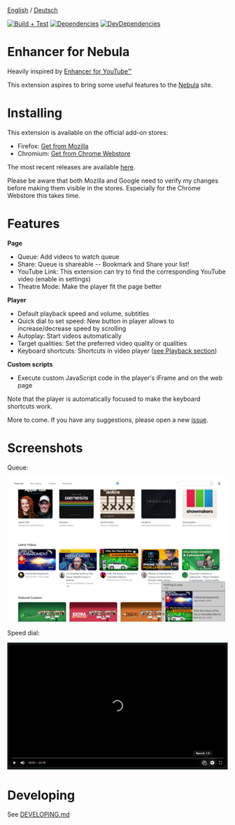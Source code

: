 [English](README.md) / [Deutsch](README.DE.md)

[![Build + Test](https://github.com/cpiber/NebulaEnhance/actions/workflows/node.js.yml/badge.svg)](https://github.com/cpiber/NebulaEnhance/actions/workflows/node.js.yml)
[![Dependencies](https://status.david-dm.org/gh/cpiber/NebulaEnhance.svg)](https://david-dm.org/cpiber/NebulaEnhance)
[![DevDependencies](https://status.david-dm.org/gh/cpiber/NebulaEnhance.svg?type=dev)](https://david-dm.org/cpiber/NebulaEnhance?type=dev)


# Enhancer for Nebula

Heavily inspired by [Enhancer for YouTube&trade;](https://www.mrfdev.com/enhancer-for-youtube)

This extension aspires to bring some useful features to the [Nebula](https://watchnebula.com) site.



# Installing

This extension is available on the official add-on stores:

- Firefox: [Get from Mozilla](https://addons.mozilla.org/en-US/firefox/addon/enhancer-for-nebula/)
- Chromium: [Get from Chrome Webstore](https://chrome.google.com/webstore/detail/enhancer-for-nebula/niaholaehmipmbpoagjmdlocnhakeonl?hl=de)

The most recent releases are available [here](https://github.com/cpiber/NebulaEnhance/releases).

Please be aware that both Mozilla and Google need to verify my changes before making them visible in the stores. Especially for the Chrome Webstore this takes time.


# Features

**Page**
- Queue: Add videos to watch queue
- Share: Queue is shareable -- Bookmark and Share your list!
- YouTube Link: This extension can try to find the corresponding YouTube video (enable in settings)
- Theatre Mode: Make the player fit the page better

**Player**
- Default playback speed and volume, subtitles
- Quick dial to set speed: New button in player allows to increase/decrease speed by scrolling
- Autoplay: Start videos automatically
- Target qualities: Set the preferred video quality or qualities
- Keyboard shortcuts: Shortcuts in video player ([see Playback section](https://www.mrfdev.com/youtube-keyboard-shortcuts))

**Custom scripts**
- Execute custom JavaScript code in the player's iFrame and on the web page

Note that the player is automatically focused to make the keyboard shortcuts work.

More to come. If you have any suggestions, please open a new [issue](https://github.com/cpiber/NebulaEnhance/issues).


# Screenshots

Queue:

![Queue / Watch list.](static/Screenshot3.png)

Speed dial:

![Speed dial. Scroll to change speed.](static/Screenshot1.png)


# Developing

See [DEVELOPING.md](DEVELOPING.md)